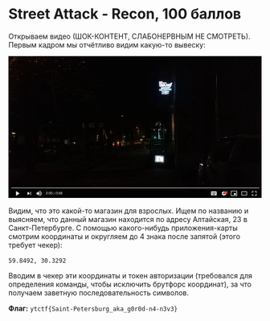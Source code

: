 # Street Attack - Recon, 100 баллов

Открываем видео (ШОК-КОНТЕНТ, СЛАБОНЕРВНЫМ НЕ СМОТРЕТЬ). Первым кадром мы отчётливо видим какую-то вывеску:

![clue](clue.jpg)

Видим, что это какой-то магазин для взрослых. Ищем по названию и выясняем, что данный магазин находится по адресу Алтайская, 23 в Санкт-Петербурге.
С помощью какого-нибудь приложения-карты смотрим координаты и округляем до 4 знака после запятой (этого требует чекер):

```
59.8492, 30.3292
```

Вводим в чекер эти координаты и токен авторизации (требовался для определения команды, чтобы исключить брутфорс координат), за что получаем заветную последовательность символов.


**Флаг:** `ytctf{Saint-Petersburg_aka_g0r0d-n4-n3v3}`
